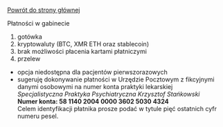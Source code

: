 <a href="https://gabinetpsychiatra.pl"> Powrót do strony głównej </a>

Płatności w gabinecie
1. gotówka
2. kryptowaluty (BTC, XMR ETH oraz stablecoin)
3. brak możliwości płacenia kartami płatniczymi
4. przelew
- opcja niedostępna dla pacjentów pierwszorazowych
- sugeruję dokonywanie płatności w Urzędzie Pocztowym z fikcyjnymi danymi osobowymi na numer konta praktyki lekarskiej<br>
_Specjalistyczna Praktyka Psychiatryczna Krzysztof Stańkowski_ <br>
**Numer konta: 58 1140 2004 0000 3602 5030 4324**<br>
Celem identyfikacji płatnika prosze podać w tytule pięć ostatnich cyfr numeru pesel. 
